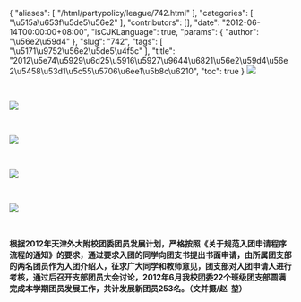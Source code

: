 {
    "aliases": [
        "/html/partypolicy/league/742.html"
    ],
    "categories": [
        "\u515a\u653f\u5de5\u56e2"
    ],
    "contributors": [],
    "date": "2012-06-14T00:00:00+08:00",
    "isCJKLanguage": true,
    "params": {
        "author": "\u56e2\u59d4"
    },
    "slug": "742",
    "tags": [
        "\u5171\u9752\u56e2\u5de5\u4f5c"
    ],
    "title": "2012\u5e74\u5929\u6d25\u5916\u5927\u9644\u6821\u56e2\u59d4\u56e2\u5458\u53d1\u5c55\u5706\u6ee1\u5b8c\u6210",
    "toc": true
}
**![](https://cdn.tfls.online/mirror/full/851fdb1c7c2a06425a3666c2187468a9c4806916.jpg)**

 

**![](https://cdn.tfls.online/mirror/full/015f0fccde9e7b749fc023b71fd2f988cb2901d3.jpg)**

 

**![](https://cdn.tfls.online/mirror/full/7bdc347364a03c4067e744e29979d407f20ada21.jpg)**

 

**![](https://cdn.tfls.online/mirror/full/fe8f8cf9130a0732c4d4e4cc9a455208970643dd.jpg)**

 

**![](https://cdn.tfls.online/mirror/full/32b352263d3f88840692dc92956e4dc7b1fbaaa4.jpg)**

 

**根据2012年天津外大附校团委团员发展计划，严格按照《关于规范入团申请程序流程的通知》的要求，通过要求入团的同学向团支书提出书面申请，由所属团支部的两名团员作为入团介绍人，征求广大同学和教师意见，团支部对入团申请人进行考核，通过后召开支部团员大会讨论，2012年6月我校团委22个班级团支部圆满完成本学期团员发展工作，共计发展新团员253名。（文并摄/赵  堃）**

